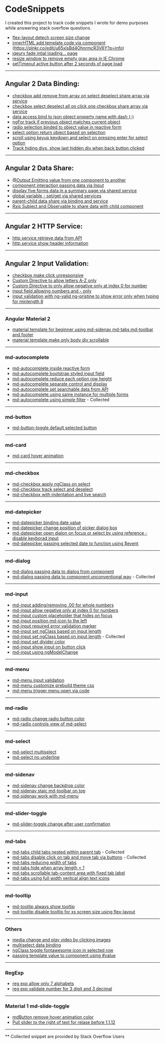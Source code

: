 # CodeSnippets
I created this project to track code snippets I wrote for demo purposes while answering stack overflow questions.

- [flex-layout detech screen size change](https://plnkr.co/edit/xwtwIJG1BYOhRuw8d63r?p=info)
- [innerHTML add template code via component](https://plnkr.co/edit/MFCcXqmOnj2oxPma6zPg?p=preview)
(https://plnkr.co/edit/u65xlsBd4OhnrmcR3V6Y?p=info)
- [jqeury fade intial loading... page](https://plnkr.co/edit/PMGdYRGgGd16MnexxfbW?p=preview)
- [resize window to remove empty gray area in IE Chrome](https://plnkr.co/edit/Uv0xrFap547BlQ3uvsry?p=info)
- [setTimeout active button after 2 seconds of page load](https://plnkr.co/edit/WBkHTStRTxtDLFCIAEzV?p=preview)

---
## Angular 2 Data Binding:
- [checkbox add remove from array on select deselect share array via service](https://plnkr.co/edit/Iib3XZeu27AqUFBFzRhW?p=info)
- [checkbox select deselect all on click one checkbox share array via service](https://plnkr.co/edit/LJifj1KofV0TzCJaF5np?p=info)
- [data access bind to json object property name with dash (-)](https://plnkr.co/edit/PGRKKYjaa1Z75xZ0eb6M?p=preview)
- [ngFor track if previous object matches current object](https://plnkr.co/edit/BvJyP3eExBw7rCB3UBCm?p=info)
- [radio selection binded to object value in reactive form](https://plnkr.co/edit/IdOAU9?p=info)
- [select option return object based on selection](https://plnkr.co/edit/IjpMjN?p=info)
- [scroll using keyup keydown and select on pressing enter for select option](https://plnkr.co/edit/6INJnv?p=info)
- [Track hiding divs, show last hidden div when back button clicked](https://plnkr.co/edit/ovPPIzIpHD6eGnumKEKH?p=info)

---
## Angular 2 Data Share:
- [@Output Emitting value from one component to another](https://plnkr.co/edit/0uinqdl3FlK7TrBGC9Ob?p=info)
- [component interaction passing data via Input](https://plnkr.co/edit/4dWdQ1yysolJoyDak26v?p=preview)
- [display five forms data in a summary page via shared service](https://plnkr.co/edit/FWoNtfE4ic3Hi6RdCMsc?p=info)
- [global variable - set/get via shared services](https://plnkr.co/edit/juF6ICGAqPbXkEHkBuFW?p=info)
- [parent-child data share via binding and service](https://plnkr.co/edit/RwNbVAuYpg90Wyazutei?p=info)
- [Rxjs Subject and Observable to share data with child component](https://plnkr.co/edit/JncNuE63jwQsYgImK2ba?p=info)

---
## Angular 2 HTTP Service:
- [http service retrieve data from API](https://plnkr.co/edit/malbXKcARC6yImn9irl8?p=preview)
- [http service show header information](https://plnkr.co/edit/MMly1tMo2ZOI2cIWqnit?p=preview)

---
## Angular 2 Input Validation:
- [checkbox make click unresponsive](https://plnkr.co/edit/vEwFi4m8KRcPqnf3ROSM?p=preview)
- [Custom Directive to allow letters A-Z only](https://plnkr.co/edit/2bPMSxDgQNToetCn0nII?p=info)
- [Custom Directive to only allow negative only at index 0 for number](https://plnkr.co/edit/ygncbydEqWKbdx4tFg0l?p=info)
- [input field allowing numbers and - only](https://plnkr.co/edit/j9fk99j9Kyq0LkrxHqPJ?p=info)
- [input validation with ng-valid ng-pristine to show error only when typing for minlength 8](https://plnkr.co/edit/u65xlsBd4OhnrmcR3V6Y?p=preview)

---
### Angular Material 2
- [material template for beginner using md-sidenav md-tabs md-toolbar and footer](https://plnkr.co/edit/EBSjqUIUka9koOCYoaU6?p=info)
- [material template make only body div scrollable](https://plnkr.co/edit/1lUuji?p=info)

---
### md-autocomplete

- [md-autocomplete inside reactive form](https://plnkr.co/edit/Hle6PV?p=preview)
- [md-autocomplete bootstrap styled input field](https://plnkr.co/edit/wTmnP0kZmtibsEbrtfq0?p=info)
- [md-autocomplete reduce each option row height](https://plnkr.co/edit/AX3kuK6HekrocFujors7?p=info)
- [md-autocomplete separate control and display](https://plnkr.co/edit/5wrr1YGxBzAFPj0sJgzT?p=info)
- [md-autocomplete set searchable data from API](https://plnkr.co/edit/aa2NNOHdKhB7n8iJcQbT?p=preview)
- [md-autocomplete using same instance for multiple forms](https://plnkr.co/edit/PHJkJpkgOXLTEWpDI3eX?p=info)
- [md-autocomplete using simple filter](https://plnkr.co/edit/gdbRkqlYP9vLHXMb8bUx?p=info) - Collected 

---
### md-button

- [md-button-toggle default selected button](https://plnkr.co/edit/MXGJlrv3n4SGCIvW8eoN?p=preview)

---
### md-card

- [md-card hover animation](https://plnkr.co/edit/7hgx0aoAIntWTSQhsyqI?p=preview)

---
### md-checkbox

- [md-checkbox apply ngClass on select](https://plnkr.co/edit/PCO52ReqnYsoWaHzKNA5?p=preview)
- [md-checkbox track select and deselect](https://plnkr.co/edit/kJiiYx2IubT7SMTqKBqZ?p=preview)
- [md-checkbox with indentation and live search](https://plnkr.co/edit/xnJjeM?p=info)

---
### md-datepicker

- [md-datepicker binding date value](https://plnkr.co/edit/ucGODHnqlaRi7IgoJNmt?p=preview)
- [md-datepicker change position of picker dialog box](https://plnkr.co/edit/pa7BHs?p=info)
- [md-datepicker open dialon on focus or select by using reference - disable keyborad input](https://plnkr.co/edit/sE8hFm7QL2OmfuSQ57yw?p=info)
- [md-datepicker passing selected date to function using $event](https://plnkr.co/edit/05yGj6Zbt4OYIfD3DcON?p=info)


---
### md-dialog

- [md-dialog passing data to dialog from component](https://plnkr.co/edit/a9RBS1?p=info)
- [md-dialog passing data to component unconventional way](https://plnkr.co/edit/XsQaUtcliGQpm928iDrw?p=preview) - Collected

---
### md-input

- [md-input adding/removing .00 for whole numbers](https://plnkr.co/edit/mrEcN7?p=preview)
- [md-input allow negative only at index 0 for numbers](https://plnkr.co/edit/mdNCuvm55YuLj847gveD?p=info)
- [md-input custom placeholder that hides on focus](https://plnkr.co/edit/8ZtMgM2WFiYTXHE91B0Q?p=preview)
- [md-input position md-icon to the left](https://plnkr.co/edit/ZWQ2XvVbF1TTxClE9W1o?p=info)
- [md-input required error validation marker](https://plnkr.co/edit/KCuvFH2iE4J70dWCyS6S?p=preview)
- [md-input set ngClass based on input length](https://plnkr.co/edit/SMAVc0weZ8wOhgct4DBb?p=info)
- [md-input set ngClass based on input length](https://plnkr.co/edit/Rj3yDy7nnagO2S4lJFiq?p=info) - Collected 
- [md-input set divider color](https://plnkr.co/edit/YXBeEXrJsZdLMiRm9FYM?p=preview)
- [md-input show input on button click](https://plnkr.co/edit/ULjeKzSqCpftPSiRIaJH?p=preview)
- [md-input using ngModelChange](https://plnkr.co/edit/SMAVc0weZ8wOhgct4DBb?p=info)

---
### md-menu

- [md-menu input validation](https://plnkr.co/edit/MXvrumvS5tfLW3okwFlL?p=info)
- [md-menu customize prebuild theme css](https://plnkr.co/edit/s91qeAlg3F3eexeFsjyK?p=preview)
- [md-menu trigger menu open via code](https://plnkr.co/edit/2RsFsWINTJZncAeyfBXu?p=preview)

---
### md-radio

- [md-radio change radio button color](https://plnkr.co/edit/Kicel64qp3bCz3it3wOn?p=info)
- [md-radio controls view of md-select](https://plnkr.co/edit/Pop6QZUVcxYi8ILr0yRZ?p=preview)

---
### md-select

- [md-select multiselect](https://plnkr.co/edit/8HuIDnlFHTHe56HC4jby?p=preview)
- [md-select no underline](https://plnkr.co/edit/B4HmhT?p=preview)

---
### md-sidenav

- [md-sidenav change backdrop color](https://plnkr.co/edit/sCSNQj?p=info)
- [md-sidenav staic md-toolbar on top](https://plnkr.co/edit/XiRo7lpy1coqcH4deynJ?p=preview)
- [md-sidenav work with md-menu](https://plnkr.co/edit/5enrfZHqxGaExhEEk3Fh?p=preview)

---
### md-slider-toggle

- [md-slider-toggle change after user confirmation](https://plnkr.co/edit/8oehVZ?p=preview)

---
### md-tabs

- [md-tabs child tabs nested within parent tab](https://plnkr.co/edit/k5vPuvUCO123Gu1iEr7T?p=preview) - Collected 
- [md-tabs disable click on tab and move tab via buttons](https://plnkr.co/edit/spMcC1wwEkSXmS4xrFio?p=info) - Collected
- [md-tabs reducing width of tabs](https://plnkr.co/edit/WiQPQX96FNckPkto4bK8?p=info)
- [md-tabs hide when array length < 1](https://plnkr.co/edit/mBNtjokqAfw2tHzUtRb3?p=preview)
- [md-tabs scrollable tab-content area with fixed tab label](https://plnkr.co/edit/e3QAYZMa92zbmDcALN3v?p=info)
- [md-tabs using full width veritcal align text icons](https://plnkr.co/edit/9gMN8jrpVwItULmafGGn?p=info)

---
### md-tooltip

- [md-tooltip always show tooltip](https://plnkr.co/edit/JP0mCkCCAdbayf7B7cT9?p=info)
- [md-tooltip disable tooltip for xs screen size using flex-layout](https://plnkr.co/edit/xwtwIJG1BYOhRuw8d63r?p=info)

---
### Others 

- [media change and play video by clicking images](https://plnkr.co/edit/brVk1VRsKQRD4NXPfBRl?p=info)
- [multiselect data binding](https://plnkr.co/edit/rzP1J0nPxh8yZ3DwfE38?p=preview)
- [ngClass toggle fontawesome icon in selected row](https://plnkr.co/edit/JynCa6TSMU4co47bsWf1?p=preview)
- [passing template value to component using #value](https://plnkr.co/edit/sACOMiRWRNPgciw7Eiiq?p=preview)

---
### RegExp
- [reg exp allow only 7 alphabets](https://plnkr.co/edit/xVgRba4nNCWZxfnSuRPa?p=preview)
- [reg exp validate number for 3 digit and 3 decimal](https://plnkr.co/edit/dQ8uWz3HRqpzGpacQAnZ?p=preview)

---
### Material 1 md-slide-toggle
- [mdButton remove hover animation color](https://codepen.io/nehal90/pen/bRjzgE)
- [Pull slider to the right of text for relase before 1.1.12](https://codepen.io/nehal90/pen/pwabyj)

---

** Collected snippet are provided by Stack Overflow Users
